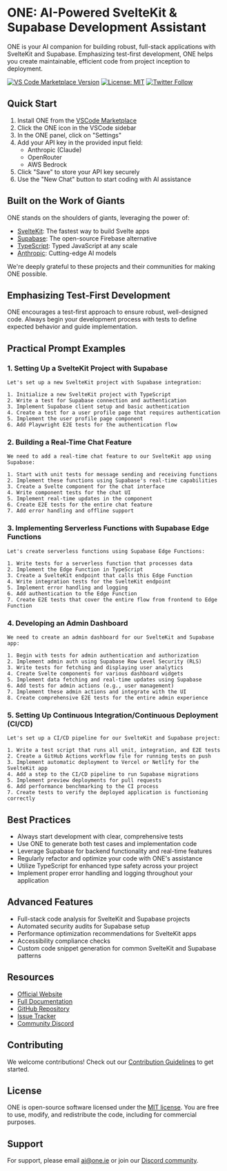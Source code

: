 # ONE: AI-Powered SvelteKit & Supabase Development Assistant

ONE is your AI companion for building robust, full-stack applications with SvelteKit and Supabase. Emphasizing test-first development, ONE helps you create maintainable, efficient code from project inception to deployment.

[![VS Code Marketplace Version](https://img.shields.io/visual-studio-marketplace/v/ONEIE.onedotieblockbuilder)](https://marketplace.visualstudio.com/items?itemName=ONEIE.onedotieblockbuilder)
[![License: MIT](https://img.shields.io/badge/License-MIT-yellow.svg)](https://opensource.org/licenses/MIT)
[![Twitter Follow](https://img.shields.io/twitter/follow/one_vscode?style=social)](https://twitter.com/one_vscode)

## Quick Start

1. Install ONE from the [VSCode Marketplace](https://marketplace.visualstudio.com/items?itemName=ONEIE.onedotieblockbuilder)
2. Click the ONE icon in the VSCode sidebar
3. In the ONE panel, click on "Settings"
4. Add your API key in the provided input field:
   - Anthropic (Claude)
   - OpenRouter
   - AWS Bedrock
5. Click "Save" to store your API key securely
6. Use the "New Chat" button to start coding with AI assistance

## Built on the Work of Giants

ONE stands on the shoulders of giants, leveraging the power of:

- [SvelteKit](https://kit.svelte.dev/): The fastest way to build Svelte apps
- [Supabase](https://supabase.com/): The open-source Firebase alternative
- [TypeScript](https://www.typescriptlang.org/): Typed JavaScript at any scale
- [Anthropic](https://www.anthropic.com/): Cutting-edge AI models

We're deeply grateful to these projects and their communities for making ONE possible.

## Emphasizing Test-First Development

ONE encourages a test-first approach to ensure robust, well-designed code. Always begin your development process with tests to define expected behavior and guide implementation.

## Practical Prompt Examples

### 1. Setting Up a SvelteKit Project with Supabase

```
Let's set up a new SvelteKit project with Supabase integration:

1. Initialize a new SvelteKit project with TypeScript
2. Write a test for Supabase connection and authentication
3. Implement Supabase client setup and basic authentication
4. Create a test for a user profile page that requires authentication
5. Implement the user profile page component
6. Add Playwright E2E tests for the authentication flow
```

### 2. Building a Real-Time Chat Feature

```
We need to add a real-time chat feature to our SvelteKit app using Supabase:

1. Start with unit tests for message sending and receiving functions
2. Implement these functions using Supabase's real-time capabilities
3. Create a Svelte component for the chat interface
4. Write component tests for the chat UI
5. Implement real-time updates in the component
6. Create E2E tests for the entire chat feature
7. Add error handling and offline support
```

### 3. Implementing Serverless Functions with Supabase Edge Functions

```
Let's create serverless functions using Supabase Edge Functions:

1. Write tests for a serverless function that processes data
2. Implement the Edge Function in TypeScript
3. Create a SvelteKit endpoint that calls this Edge Function
4. Write integration tests for the SvelteKit endpoint
5. Implement error handling and logging
6. Add authentication to the Edge Function
7. Create E2E tests that cover the entire flow from frontend to Edge Function
```

### 4. Developing an Admin Dashboard

```
We need to create an admin dashboard for our SvelteKit and Supabase app:

1. Begin with tests for admin authentication and authorization
2. Implement admin auth using Supabase Row Level Security (RLS)
3. Write tests for fetching and displaying user analytics
4. Create Svelte components for various dashboard widgets
5. Implement data fetching and real-time updates using Supabase
6. Add tests for admin actions (e.g., user management)
7. Implement these admin actions and integrate with the UI
8. Create comprehensive E2E tests for the entire admin experience
```

### 5. Setting Up Continuous Integration/Continuous Deployment (CI/CD)

```
Let's set up a CI/CD pipeline for our SvelteKit and Supabase project:

1. Write a test script that runs all unit, integration, and E2E tests
2. Create a GitHub Actions workflow file for running tests on push
3. Implement automatic deployment to Vercel or Netlify for the SvelteKit app
4. Add a step to the CI/CD pipeline to run Supabase migrations
5. Implement preview deployments for pull requests
6. Add performance benchmarking to the CI process
7. Create tests to verify the deployed application is functioning correctly
```

## Best Practices

- Always start development with clear, comprehensive tests
- Use ONE to generate both test cases and implementation code
- Leverage Supabase for backend functionality and real-time features
- Regularly refactor and optimize your code with ONE's assistance
- Utilize TypeScript for enhanced type safety across your project
- Implement proper error handling and logging throughout your application

## Advanced Features

- Full-stack code analysis for SvelteKit and Supabase projects
- Automated security audits for Supabase setup
- Performance optimization recommendations for SvelteKit apps
- Accessibility compliance checks
- Custom code snippet generation for common SvelteKit and Supabase patterns

## Resources

- [Official Website](https://one.ie)
- [Full Documentation](https://one.ie/docs)
- [GitHub Repository](https://github.com/one-ie/vsone)
- [Issue Tracker](https://github.com/one-ie/vsone/issues)
- [Community Discord](https://discord.gg/one-iw)

## Contributing

We welcome contributions! Check out our [Contribution Guidelines](https://github.com/one-ie/vsone/blob/main/CONTRIBUTING.md) to get started.

## License

ONE is open-source software licensed under the [MIT license](https://opensource.org/licenses/MIT). You are free to use, modify, and redistribute the code, including for commercial purposes.

## Support

For support, please email ai@one.ie or join our [Discord community](https://discord.gg/one-ie).

